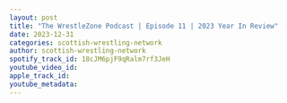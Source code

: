 ```yaml
---
layout: post
title: "The WrestleZone Podcast | Episode 11 | 2023 Year In Review"
date: 2023-12-31
categories: scottish-wrestling-network
author: scottish-wrestling-network
spotify_track_id: 18cJM6pjF9qRalm7rf3JeH
youtube_video_id: 
apple_track_id: 
youtube_metadata: 
---
```

